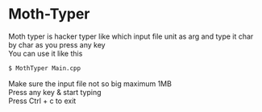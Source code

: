 # Moth-Typer
Moth typer is hacker typer like which input file unit as arg and type it char by char as you press any key<br>
You can use it like this
```bash
$ MothTyper Main.cpp
```
Make sure the input file not so big maximum 1MB<br>
Press any key & start typing<br>
Press Ctrl + c to exit
